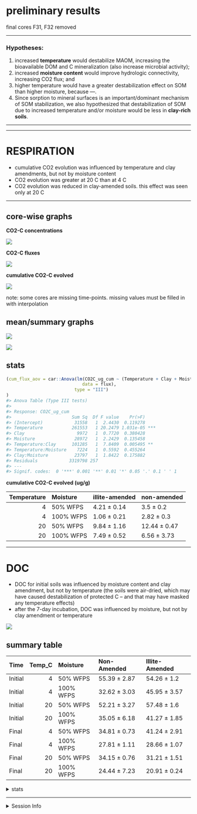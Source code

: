 preliminary results
================

final cores F31, F32 removed

-----

### Hypotheses:

1)  increased **temperature** would destabilize MAOM, increasing the
    bioavailable DOM and C mineralization (also increase microbial
    activity);
2)  increased **moisture content** would improve hydrologic
    connectivity, increasing CO2 flux; and
3)  higher temperature would have a greater destabilization effect on
    SOM than higher moisture, because —.
4)  Since sorption to mineral surfaces is an important/dominant
    mechanism of SOM stabilization, we also hypothesized that
    destabilization of SOM due to increased temperature and/or moisture
    would be less in **clay-rich soils**.

-----

-----

# RESPIRATION

  - cumulative CO2 evolution was influenced by temperature and clay
    amendments, but not by moisture content
  - CO2 evolution was greater at 20 C than at 4 C
  - CO2 evolution was reduced in clay-amended soils. this effect was
    seen only at 20 C

-----

## core-wise graphs

**CO2-C concentrations**

![](markdown/prelim/resp_conc_graph-1.png)<!-- -->

**CO2-C fluxes**

![](markdown/prelim/flux_cores-1.png)<!-- -->

**cumulative CO2-C evolved**

![](markdown/prelim/flux_cum-1.png)<!-- -->

note: some cores are missing time-points. missing values must be filled
in with interpolation

## mean/summary graphs

![](markdown/prelim/flux_means-1.png)<!-- -->

![](markdown/prelim/flux_cum_means-1.png)<!-- -->

## stats

``` r
(cum_flux_aov = car::Anova(lm(CO2C_ug_cum ~ (Temperature + Clay + Moisture)^2, 
                             data = flux), 
                          type = "III")
)
#> Anova Table (Type III tests)
#> 
#> Response: CO2C_ug_cum
#>                       Sum Sq  Df F value    Pr(>F)    
#> (Intercept)            31558   1  2.4430  0.119278    
#> Temperature           261553   1 20.2479 1.031e-05 ***
#> Clay                    9972   1  0.7720  0.380428    
#> Moisture               28972   1  2.2429  0.135458    
#> Temperature:Clay      101285   1  7.8409  0.005495 ** 
#> Temperature:Moisture    7224   1  0.5592  0.455264    
#> Clay:Moisture          23797   1  1.8422  0.175882    
#> Residuals            3319798 257                      
#> ---
#> Signif. codes:  0 '***' 0.001 '**' 0.01 '*' 0.05 '.' 0.1 ' ' 1
```

**cumulative CO2-C evolved (ug/g)**

| Temperature | Moisture  | illite-amended | non-amended  |
| ----------: | :-------- | :------------- | :----------- |
|           4 | 50% WFPS  | 4.21 ± 0.14    | 3.5 ± 0.2    |
|           4 | 100% WFPS | 1.06 ± 0.21    | 2.82 ± 0.3   |
|          20 | 50% WFPS  | 9.84 ± 1.16    | 12.44 ± 0.47 |
|          20 | 100% WFPS | 7.49 ± 0.52    | 6.56 ± 3.73  |

-----

# DOC

  - DOC for initial soils was influenced by moisture content and clay
    amendment, but not by temperature (the soils were air-dried, which
    may have caused destabilization of protected C – and that may have
    masked any temperature effects)
  - after the 7-day incubation, DOC was influenced by moisture, but not
    by clay amendment or temperature

![](markdown/prelim/doc_scatter-1.png)<!-- -->

## summary table

| Time    | Temp\_C | Moisture  | Non-Amended  | Illite-Amended |
| :------ | ------: | :-------- | :----------- | :------------- |
| Initial |       4 | 50% WFPS  | 55.39 ± 2.87 | 54.26 ± 1.2    |
| Initial |       4 | 100% WFPS | 32.62 ± 3.03 | 45.95 ± 3.57   |
| Initial |      20 | 50% WFPS  | 52.21 ± 3.27 | 57.48 ± 1.6    |
| Initial |      20 | 100% WFPS | 35.05 ± 6.18 | 41.27 ± 1.85   |
| Final   |       4 | 50% WFPS  | 34.81 ± 0.73 | 41.24 ± 2.91   |
| Final   |       4 | 100% WFPS | 27.81 ± 1.11 | 28.66 ± 1.07   |
| Final   |      20 | 50% WFPS  | 34.15 ± 0.76 | 31.21 ± 1.51   |
| Final   |      20 | 100% WFPS | 24.44 ± 7.23 | 20.91 ± 0.24   |

<details>

<summary>stats</summary>

``` r
aov_doc_initial = aov(doc_ppm ~ (Temp_C + Moisture + Clay)^2, 
                    data = doc %>% filter(Time=="Initial"))
summary(aov_doc_initial)
#>                 Df Sum Sq Mean Sq F value   Pr(>F)    
#> Temp_C           1    2.4     2.4   0.054   0.8178    
#> Moisture         1 2076.1  2076.1  45.997 4.15e-07 ***
#> Clay             1  280.5   280.5   6.216   0.0196 *  
#> Temp_C:Moisture  1    2.6     2.6   0.058   0.8117    
#> Temp_C:Clay      1    0.3     0.3   0.006   0.9408    
#> Moisture:Clay    1  118.8   118.8   2.631   0.1173    
#> Residuals       25 1128.4    45.1                     
#> ---
#> Signif. codes:  0 '***' 0.001 '**' 0.01 '*' 0.05 '.' 0.1 ' ' 1

aov_doc_final = aov(doc_ppm ~ (Temp_C + Moisture + Clay)^2, 
                    data = doc %>% filter(Time=="Final"))
summary(aov_doc_final)
#>                 Df Sum Sq Mean Sq F value   Pr(>F)    
#> Temp_C           1  237.9   237.9   7.340    0.012 *  
#> Moisture         1  783.6   783.6  24.175 4.62e-05 ***
#> Clay             1    0.3     0.3   0.010    0.920    
#> Temp_C:Moisture  1    0.1     0.1   0.003    0.957    
#> Temp_C:Clay      1   94.4    94.4   2.911    0.100    
#> Moisture:Clay    1   19.0    19.0   0.586    0.451    
#> Residuals       25  810.3    32.4                     
#> ---
#> Signif. codes:  0 '***' 0.001 '**' 0.01 '*' 0.05 '.' 0.1 ' ' 1
```

</details>

-----

<details>

<summary>Session Info</summary>

date run: 2020-08-07

    #> R version 4.0.2 (2020-06-22)
    #> Platform: x86_64-apple-darwin17.0 (64-bit)
    #> Running under: macOS Catalina 10.15.6
    #> 
    #> Matrix products: default
    #> BLAS:   /Library/Frameworks/R.framework/Versions/4.0/Resources/lib/libRblas.dylib
    #> LAPACK: /Library/Frameworks/R.framework/Versions/4.0/Resources/lib/libRlapack.dylib
    #> 
    #> locale:
    #> [1] en_US.UTF-8/en_US.UTF-8/en_US.UTF-8/C/en_US.UTF-8/en_US.UTF-8
    #> 
    #> attached base packages:
    #> [1] stats     graphics  grDevices utils     datasets  methods   base     
    #> 
    #> other attached packages:
    #>  [1] lubridate_1.7.9 forcats_0.5.0   stringr_1.4.0   dplyr_1.0.1    
    #>  [5] purrr_0.3.4     readr_1.3.1     tidyr_1.1.1     tibble_3.0.3   
    #>  [9] ggplot2_3.3.2   tidyverse_1.3.0 here_0.1       
    #> 
    #> loaded via a namespace (and not attached):
    #>  [1] Rcpp_1.0.5         assertthat_0.2.1   rprojroot_1.3-2    digest_0.6.25     
    #>  [5] R6_2.4.1           cellranger_1.1.0   backports_1.1.8    reprex_0.3.0      
    #>  [9] evaluate_0.14      httr_1.4.2         highr_0.8          pillar_1.4.6      
    #> [13] soilpalettes_0.1.0 rlang_0.4.7        curl_4.3           readxl_1.3.1      
    #> [17] rstudioapi_0.11    data.table_1.13.0  car_3.0-8          blob_1.2.1        
    #> [21] rmarkdown_2.3      labeling_0.3       foreign_0.8-80     munsell_0.5.0     
    #> [25] broom_0.7.0        compiler_4.0.2     modelr_0.1.8       xfun_0.16         
    #> [29] pkgconfig_2.0.3    htmltools_0.5.0    tidyselect_1.1.0   rio_0.5.16        
    #> [33] fansi_0.4.1        crayon_1.3.4       dbplyr_1.4.4       withr_2.2.0       
    #> [37] grid_4.0.2         jsonlite_1.7.0     gtable_0.3.0       lifecycle_0.2.0   
    #> [41] DBI_1.1.0          magrittr_1.5       scales_1.1.1       zip_2.0.4         
    #> [45] cli_2.0.2          stringi_1.4.6      carData_3.0-4      farver_2.0.3      
    #> [49] fs_1.5.0           xml2_1.3.2         ellipsis_0.3.1     generics_0.0.2    
    #> [53] vctrs_0.3.2        openxlsx_4.1.5     tools_4.0.2        glue_1.4.1        
    #> [57] hms_0.5.3          abind_1.4-5        yaml_2.2.1         colorspace_1.4-1  
    #> [61] rvest_0.3.6        knitr_1.29         haven_2.3.1

</details>

